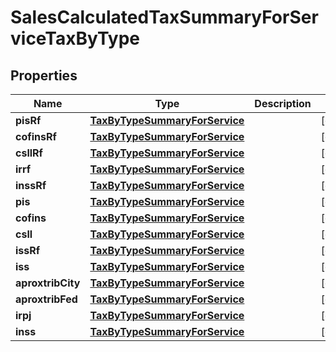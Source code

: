 
# SalesCalculatedTaxSummaryForServiceTaxByType

## Properties
Name | Type | Description | Notes
------------ | ------------- | ------------- | -------------
**pisRf** | [**TaxByTypeSummaryForService**](TaxByTypeSummaryForService.md) |  |  [optional]
**cofinsRf** | [**TaxByTypeSummaryForService**](TaxByTypeSummaryForService.md) |  |  [optional]
**csllRf** | [**TaxByTypeSummaryForService**](TaxByTypeSummaryForService.md) |  |  [optional]
**irrf** | [**TaxByTypeSummaryForService**](TaxByTypeSummaryForService.md) |  |  [optional]
**inssRf** | [**TaxByTypeSummaryForService**](TaxByTypeSummaryForService.md) |  |  [optional]
**pis** | [**TaxByTypeSummaryForService**](TaxByTypeSummaryForService.md) |  |  [optional]
**cofins** | [**TaxByTypeSummaryForService**](TaxByTypeSummaryForService.md) |  |  [optional]
**csll** | [**TaxByTypeSummaryForService**](TaxByTypeSummaryForService.md) |  |  [optional]
**issRf** | [**TaxByTypeSummaryForService**](TaxByTypeSummaryForService.md) |  |  [optional]
**iss** | [**TaxByTypeSummaryForService**](TaxByTypeSummaryForService.md) |  |  [optional]
**aproxtribCity** | [**TaxByTypeSummaryForService**](TaxByTypeSummaryForService.md) |  |  [optional]
**aproxtribFed** | [**TaxByTypeSummaryForService**](TaxByTypeSummaryForService.md) |  |  [optional]
**irpj** | [**TaxByTypeSummaryForService**](TaxByTypeSummaryForService.md) |  |  [optional]
**inss** | [**TaxByTypeSummaryForService**](TaxByTypeSummaryForService.md) |  |  [optional]




